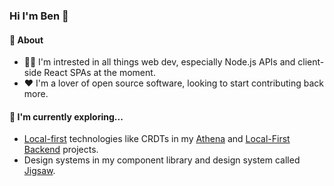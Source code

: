 ### Hi I'm Ben 👋

#### 🤔 About
- 👨‍💻 I'm intrested in all things web dev, especially Node.js APIs and client-side React SPAs at the moment.
- ❤️ I'm a lover of open source software, looking to start contributing back more.  

#### 🌱 I'm currently exploring...
- [Local-first](https://www.inkandswitch.com/local-first/) technologies like CRDTs in my [Athena](https://github.com/ben-ryder/athena) and [Local-First Backend](https://github.com/ben-ryder/local-first-backend) projects.
- Design systems in my component library and design system called [Jigsaw](https://github.com/ben-ryder/jigsaw).

<!--
**ben-ryder/ben-ryder** is a ✨ _special_ ✨ repository because its `README.md` (this file) appears on your GitHub profile.

Here are some ideas to get you started:

- 🔭 I’m currently working on ...
- 🌱 I’m currently learning ...
- 👯 I’m looking to collaborate on ...
- 🤔 I’m looking for help with ...
- 💬 Ask me about ...
- 📫 How to reach me: ...
- 😄 Pronouns: ...
- ⚡ Fun fact: ...
-->
